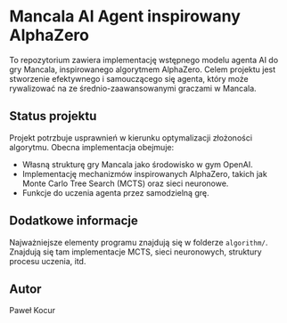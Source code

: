 # Mancala AI Agent inspirowany AlphaZero

To repozytorium zawiera implementację wstępnego modelu agenta AI do gry Mancala, inspirowanego algorytmem AlphaZero. Celem projektu jest stworzenie efektywnego i samouczącego się agenta, który może rywalizować na ze średnio-zaawansowanymi graczami w Mancala.

## Status projektu

Projekt potrzbuje usprawnień w kierunku optymalizacji złożoności algorytmu. Obecna implementacja obejmuje:

- Własną strukturę gry Mancala jako środowisko w gym OpenAI.
- Implementację mechanizmów inspirowanych AlphaZero, takich jak Monte Carlo Tree Search (MCTS) oraz sieci neuronowe.
- Funkcje do uczenia agenta przez samodzielną grę.

## Dodatkowe informacje

Najważniejsze elementy programu znajdują się w folderze `algorithm/`. Znajdują się tam implementacje MCTS, sieci neuronowych, struktury procesu uczenia, itd.

## Autor
Paweł Kocur
